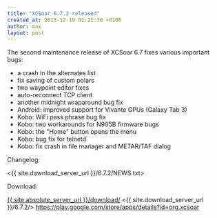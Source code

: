 ```yaml
---
title: "XCSoar 6.7.2 released"
created_at: 2013-12-19 02:21:36 +0100
author: max
layout: post
---
```


The second maintenance release of XCSoar 6.7 fixes various important
bugs:

* a crash in the alternates list
* fix saving of custom polars
* two waypoint editor fixes
* auto-reconnect TCP client
* another midnight wraparound bug fix
* Android: improved support for Vivante GPUs (Galaxy Tab 3)
* Kobo: WiFi pass phrase bug fix
* Kobo: two workarounds for N905B firmware bugs
* Kobo: the "Home" button opens the menu
* Kobo: bug fix for telnetd
* Kobo: fix crash in file manager and METAR/TAF dialog

Changelog:

  <{{ site.download_server_url }}/6.7.2/NEWS.txt>

Download:

 [{{ site.absolute_server_url }}/download/](/download/)
 <{{ site.download_server_url }}/6.7.2/>
 <https://play.google.com/store/apps/details?id=org.xcsoar>
